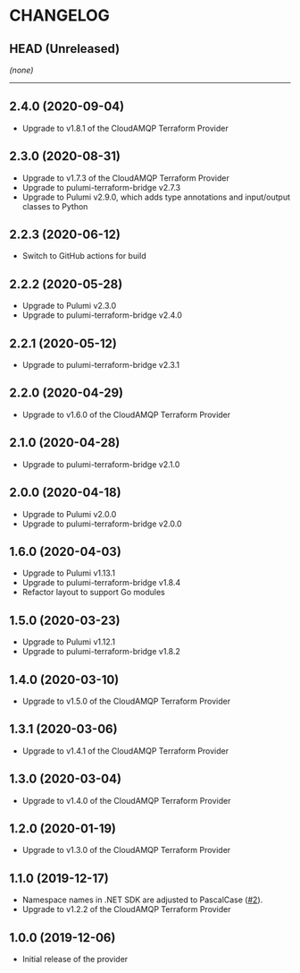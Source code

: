 CHANGELOG
=========

## HEAD (Unreleased)
_(none)_

---

## 2.4.0 (2020-09-04)
* Upgrade to v1.8.1 of the CloudAMQP Terraform Provider

## 2.3.0 (2020-08-31)
* Upgrade to v1.7.3 of the CloudAMQP Terraform Provider
* Upgrade to pulumi-terraform-bridge v2.7.3
* Upgrade to Pulumi v2.9.0, which adds type annotations and input/output classes to Python

## 2.2.3 (2020-06-12)
* Switch to GitHub actions for build

## 2.2.2 (2020-05-28)
* Upgrade to Pulumi v2.3.0
* Upgrade to pulumi-terraform-bridge v2.4.0

## 2.2.1 (2020-05-12)
* Upgrade to pulumi-terraform-bridge v2.3.1

## 2.2.0 (2020-04-29)
* Upgrade to v1.6.0 of the CloudAMQP Terraform Provider

## 2.1.0 (2020-04-28)
* Upgrade to pulumi-terraform-bridge v2.1.0

## 2.0.0 (2020-04-18)
* Upgrade to Pulumi v2.0.0
* Upgrade to pulumi-terraform-bridge v2.0.0

## 1.6.0 (2020-04-03)
* Upgrade to Pulumi v1.13.1
* Upgrade to pulumi-terraform-bridge v1.8.4
* Refactor layout to support Go modules

## 1.5.0 (2020-03-23)
* Upgrade to Pulumi v1.12.1
* Upgrade to pulumi-terraform-bridge v1.8.2

## 1.4.0 (2020-03-10)
* Upgrade to v1.5.0 of the CloudAMQP Terraform Provider

## 1.3.1 (2020-03-06)
* Upgrade to v1.4.1 of the CloudAMQP Terraform Provider

## 1.3.0 (2020-03-04)
* Upgrade to v1.4.0 of the CloudAMQP Terraform Provider

## 1.2.0 (2020-01-19)
* Upgrade to v1.3.0 of the CloudAMQP Terraform Provider

## 1.1.0 (2019-12-17)
* Namespace names in .NET SDK are adjusted to PascalCase
([#2](https://github.com/pulumi/pulumi-cloudamqp/pull/2)).
* Upgrade to v1.2.2 of the CloudAMQP Terraform Provider

## 1.0.0 (2019-12-06)
* Initial release of the provider
